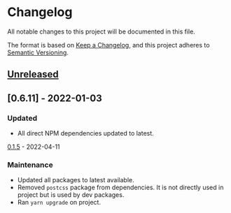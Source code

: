 # Changelog

All notable changes to this project will be documented in this file.

The format is based on [Keep a Changelog](https://keepachangelog.com/en/1.0.0/),
and this project adheres to [Semantic Versioning](https://semver.org/spec/v2.0.0.html).

## [Unreleased]

## [0.6.11] - 2022-01-03
### Updated
- All direct NPM dependencies updated to latest.

[0.1.5] - 2022-04-11

### Maintenance
* Updated all packages to latest available.
* Removed `postcss` package from dependencies. It is not directly used in project but is used by dev packages.
* Ran `yarn upgrade` on project.

[0.1.5]: https://github.com/toreda/time/releases/compare/v0.0.0...v0.1.5 
[unreleased]: https://github.com/toreda/time/compare/v0.1.5...HEAD
